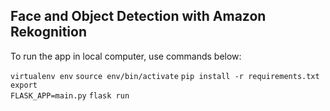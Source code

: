 ## Face and Object Detection with Amazon Rekognition

To run the app in local computer, use commands below:

<code>virtualenv env</code>
<code>source env/bin/activate</code>
<code>pip install -r requirements.txt</code>
<code>export FLASK_APP=main.py</code>
<code>flask run</code>
